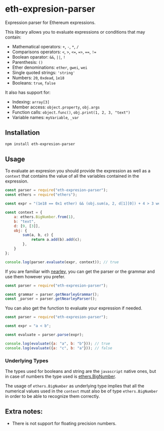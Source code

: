 # eth-expresion-parser

Expression parser for Ethereum expressions.

This library allows you to evaluate expressions or conditions that may contain:
- Mathematical operators: `+`, `-`, `*`, `/`
- Comparisons operators: `<`, `>`, `<=`, `=>`, `==`, `!=`
- Boolean oparator: `&&`, `||`, `!`
- Parenthesis: `()`
- Ether denominations: `ether`, `gwei`, `wei`
- Single quoted strings: `'string'`
- Numbers: `20`, `0xdead`, `1e18`
- Booleans: `true`, `false`

It also has support for:
- Indexing: `array[3]`
- Member access: `object.property`, `obj.args`
- Function calls: `object.func()`, `obj.print(1, 2, 3, "text")`
- Variable names: `myVariable`, `_var`

## Installation
```bash
npm install eth-expresion-parser
```

## Usage

To evaluate an expresion you should provide the expression as well as a `context` that contains
the value of all the variables contained in the expression.

```javascript
const parser = require("eth-expresion-parser");
const ethers = require("ethers");

const expr = "(1e18 == 0x1 ether) && (obj.sum(a, 2, d[1][0]) + 4 > 3 wei) && (b[2] == 'x')";

const context = {
    a: ethers.BigNumber.from(1),
    b: "text",
    d: [9, [3]],
    obj: {
        sum(a, b, c) {
            return a.add(b).add(c);
        },
    }
};

console.log(parser.evaluate(expr, context)); // true
```

If you are familiar with [nearley](https://nearley.js.org/docs/index), you can get the parser 
or the grammar and use them however you prefer.
```javascript
const parser = require("eth-expresion-parser");

const grammar = parser.getNearleyGrammar();
const _parser = parser.getNearleyParser();
```

You can also get the function to evaluate your expression if needed.
```javascript
const parser = require("eth-expresion-parser");

const expr = "a < b";

const evaluate = parser.parse(expr);

console.log(evaluate({a: "a", b: "b"})); // true
console.log(evaluate({a: "c", b: "a"})); // false
```

### Underlying Types
The types used for booleans and string are the `javascript` native ones, but in case of 
numbers the type used is [ethers.BigNumber](https://docs.ethers.io/v5/api/utils/bignumber/).

The usage of `ethers.BigNumber` as underlying type implies that all the numerical values used in 
the `context` must also be of type `ethers.BigNumber` in order to be able to recognize them correctly.

## Extra notes:
- There is not support for floating precision numbers.

